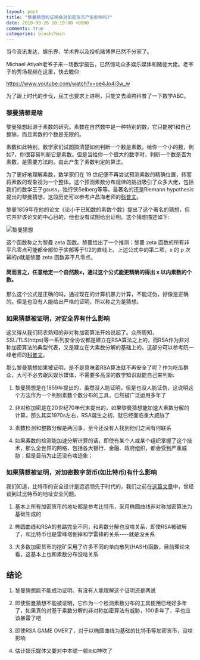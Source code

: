 ```yaml
---
layout: post
title: "黎曼猜想的证明会对加密货币产生影响吗?"
date: 2018-09-26 10:19:00 +0800
comments: true
categories: blockchain
---
```


当今资讯发达，娱乐界、学术界以及投机赌博界已然不分家了。

Michael Atiyah老爷子来一场数学报告，已然惊动众多娱乐媒体和赌徒大佬。老爷子的秀场视频在这里，快去瞻仰:

https://www.youtube.com/watch?v=oe4Jo4i3w_w

为了跟上时代的步伐，民工也要求上进啊，只能又去填鸭科普了一下数学ABC。

<!-- more -->


### 黎曼猜想是啥

黎曼猜想起源于素数的研究。素数在自然数中是一种特别的数，它只能被1和自己整除。而且素数的个数是无限的。

素数如此特别，数学家们试图搞清楚如何判断一个数是素数。给你一个小的数，例如7，你很容易判断它是素数。但是当给你一个很大的数字时，判断一个数是否为素数，是需要方法的。由此产生了素数判定的算法。

为了更好地理解素数，数学家们在 19 世纪便不再尝试预测素数的精确位置，转而将素数的现象视为一个整体。这个预测素数分布规律的挑战吸引了众多大佬，包括我们的数学王子gauss，独行侠Selberg等等，最著名的还是Riemann hypothesis提出的黎曼猜想。这段历史可以参考卢昌海老师的[科普文](https://www.changhai.org/articles/science/mathematics/riemann_hypothesis/index.php)。

黎曼1859年在他的论文《论小于已知数的素数个数》提出了这个著名的猜想，但它并非该论文的中心目的，他也没有试图给出证明。这个猜想描述如下:

![黎曼猜想](https://raw.githubusercontent.com/memoryboxes/memoryboxes.github.io/source/images/20180926/bg1.jpg)

这个函数称之为黎曼 zeta 函数。黎曼给出了一个推测：黎曼 zeta 函数的所有非平凡零点可能都全部位于实部等于1/2的直线上。上述公式中的第二项，x 的 ρ 次幂的ρ就是黎曼 zeta 函数非平凡零点。

#### 简而言之，任意给定一个自然数x，通过这个公式能更精确的得出 x 以内素数的个数。

那么这个公式是正确的吗，通过现在的计算机暴力计算，不能证伪，好像是正确的。但是也没有人能给出严格的证明，所以称之为是猜想。


### 如果猜想被证明，对安全界有什么影响

这又得从我们码农熟知的非对称加密算法开始说起了。众所周知，SSL/TLS(https)等一系列安全协议都是建立在RSA算法之上的，而RSA作为非对称加密算法的典型代表，又是建立在大素数分解的基础上的。这部分可以参考阮一峰老师的[科普文](http://www.ruanyifeng.com/blog/2013/06/rsa_algorithm_part_one.html)。

那么黎曼猜想如果被证明，是不是意味着RSA算法就不再安全了呢？作为吃瓜群众，大可不必去跟风娱乐媒体，不需要多高深的数学知识就能自己来判断:

1. 黎曼猜想是在1859年提出的，虽然没人能证明，但是也没人能证伪，这说明这个方法作为一个判别素数个数分布的工具，已然被广泛运用多年了

2. 非对称加密是在20世纪70年代末提出的，如果黎曼猜想能加速大素数分解的计算，那么其实1970s左右，RSA诞生之初，就已经面临重大威胁了

3. 素数检测和整数分解是两回事，至今还没有人找到他们之间有何联系

4. 如果素数的检测能加速分解计算的话，即使有某个人或某个组织掌握了这个技术，那么全世界的网络，包括各大银行、金融、政府组织，都会受到严重威胁；但是目前为止还没有啥迹象；


### 如果猜想被证明，对加密数字货币(如比特币)有什么影响

我们知道，比特币的安全设计是远远领先于时代的，我们之前在[这篇文章](https://happy123.me/blog/2018/04/24/cryptocurrency-security/)中，曾经谈到过比特币的地址安全问题。

1. 基本上所有加密货币的地址都是参考比特币，采用椭圆曲线非对称加密算法为基础生成的

2. 椭圆曲线和RSA的套路完全不同，和素数分解也没啥关系，即使RSA被破解了，和比特币也是雷峰塔倒掉和学雷锋的关系----就是没关系

3. 大多数加密货币的挖矿采用了许多不同的单向散列(HASH)函数，目前理论来看，这基本上也和素数分布没啥关系


## 结论

1. 黎曼猜想能不能成功证明、有没有人能理解这个证明还是两说

2. 即使黎曼猜想不能被证明，它作为一个检测素数分布的工具使用已经好多年了，如果真的对基于素数分解的非对称加密算法有威胁，100多年了，早也应该暴雷了吧

3. 即使RSA GAME OVER了，对于以椭圆曲线为基础的比特币等加密货币，没啥影响

4. 估计娱乐媒体又要对中本聪一顿`先知`神吹了
